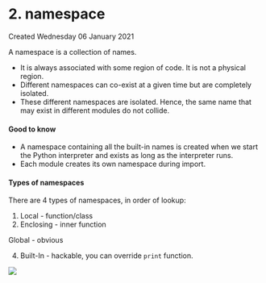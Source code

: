 # 2. namespace
Created Wednesday 06 January 2021

A namespace is a collection of names. 


* It is always associated with some region of code. It is not a physical region.
* Different namespaces can co-exist at a given time but are completely isolated.
* These different namespaces are isolated. Hence, the same name that may exist in different modules do not collide.


#### Good to know

* A namespace containing all the built-in names is created when we start the Python interpreter and exists as long as the interpreter runs.
* Each module creates its own namespace during import.


#### Types of namespaces
There are 4 types of namespaces, in order of lookup:

1. Local - function/class
2. Enclosing - inner function

Global - obvious

4. Built-In - hackable, you can override ``print`` function.

![](pasted_image%2022.png)

